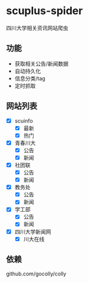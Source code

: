 # scuplus-spider

四川大学相关资讯网站爬虫

## 功能

- 获取相关公告/新闻数据
- 自动持久化
- 信息分类/tag
- 定时抓取

## 网站列表
- [x] scuinfo
  - [x] 最新
  - [x] 热门
- [x] 青春川大
  - [x] 公告
  - [x] 新闻
- [x] 社团联
  - [x] 公告
  - [x] 新闻
- [x] 教务处
  - [x] 公告
  - [x] 新闻
- [x] 学工部
  - [x] 公告
  - [x] 新闻
- [x] 四川大学新闻网
  - [x] 川大在线
## 依赖
github.com/gocolly/colly